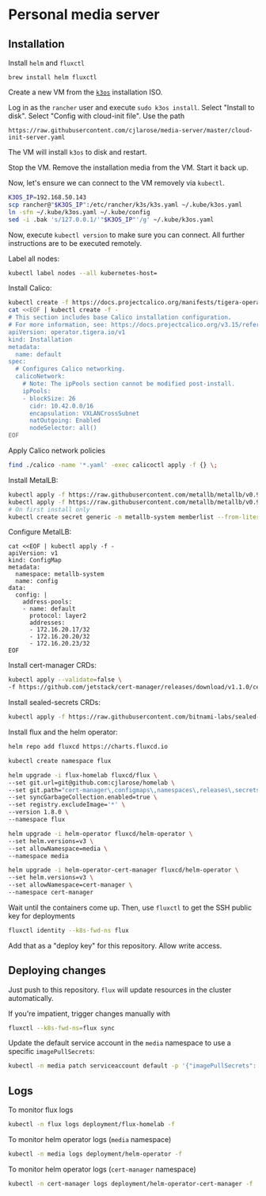 # Personal media server

## Installation

Install `helm` and `fluxctl`

```
brew install helm fluxctl
```

Create a new VM from the [`k3os`][k3os] installation ISO.

[k3os]: https://github.com/rancher/k3os

Log in as the `rancher` user and execute `sudo k3os install`. Select "Install to disk". Select "Config with cloud-init file". Use the path

```
https://raw.githubusercontent.com/cjlarose/media-server/master/cloud-init-server.yaml
```

The VM will install `k3os` to disk and restart.

Stop the VM. Remove the installation media from the VM. Start it back up.

Now, let's ensure we can connect to the VM removely via `kubectl`.

```sh
K3OS_IP=192.168.50.143
scp rancher@"$K3OS_IP":/etc/rancher/k3s/k3s.yaml ~/.kube/k3os.yaml
ln -sfn ~/.kube/k3os.yaml ~/.kube/config
sed -i .bak 's/127.0.0.1/'"$K3OS_IP"'/g' ~/.kube/k3os.yaml
```

Now, execute `kubectl version` to make sure you can connect. All further instructions are to be executed remotely.

Label all nodes:

```sh
kubectl label nodes --all kubernetes-host=
```

Install Calico:

```sh
kubectl create -f https://docs.projectcalico.org/manifests/tigera-operator.yaml
cat <<EOF | kubectl create -f -
# This section includes base Calico installation configuration.
# For more information, see: https://docs.projectcalico.org/v3.15/reference/installation/api#operator.tigera.io/v1.Installation
apiVersion: operator.tigera.io/v1
kind: Installation
metadata:
  name: default
spec:
  # Configures Calico networking.
  calicoNetwork:
    # Note: The ipPools section cannot be modified post-install.
    ipPools:
    - blockSize: 26
      cidr: 10.42.0.0/16
      encapsulation: VXLANCrossSubnet
      natOutgoing: Enabled
      nodeSelector: all()
EOF
```

Apply Calico network policies

```sh
find ./calico -name '*.yaml' -exec calicoctl apply -f {} \;
```

Install MetalLB:

```sh
kubectl apply -f https://raw.githubusercontent.com/metallb/metallb/v0.9.3/manifests/namespace.yaml
kubectl apply -f https://raw.githubusercontent.com/metallb/metallb/v0.9.3/manifests/metallb.yaml
# On first install only
kubectl create secret generic -n metallb-system memberlist --from-literal=secretkey="$(openssl rand -base64 128)"
```

Configure MetalLB:

```
cat <<EOF | kubectl apply -f -
apiVersion: v1
kind: ConfigMap
metadata:
  namespace: metallb-system
  name: config
data:
  config: |
    address-pools:
    - name: default
      protocol: layer2
      addresses:
      - 172.16.20.17/32
      - 172.16.20.20/32
      - 172.16.20.23/32
EOF
```

Install cert-manager CRDs:

```sh
kubectl apply --validate=false \
-f https://github.com/jetstack/cert-manager/releases/download/v1.1.0/cert-manager.crds.yaml
```

Install sealed-secrets CRDs:

```sh
kubectl apply -f https://raw.githubusercontent.com/bitnami-labs/sealed-secrets/v0.15.0/helm/sealed-secrets/crds/sealedsecret-crd.yaml
```

Install flux and the helm operator:

```sh
helm repo add fluxcd https://charts.fluxcd.io

kubectl create namespace flux

helm upgrade -i flux-homelab fluxcd/flux \
--set git.url=git@github.com:cjlarose/homelab \
--set git.path="cert-manager\,configmaps\,namespaces\,releases\,secrets\,workloads" \
--set syncGarbageCollection.enabled=true \
--set registry.excludeImage='*' \
--version 1.8.0 \
--namespace flux

helm upgrade -i helm-operator fluxcd/helm-operator \
--set helm.versions=v3 \
--set allowNamespace=media \
--namespace media

helm upgrade -i helm-operator-cert-manager fluxcd/helm-operator \
--set helm.versions=v3 \
--set allowNamespace=cert-manager \
--namespace cert-manager
```

Wait until the containers come up. Then, use `fluxctl` to get the SSH public key for deployments

```sh
fluxctl identity --k8s-fwd-ns flux
```

Add that as a "deploy key" for this repository. Allow write access.

## Deploying changes

Just push to this repository. `flux` will update resources in the cluster automatically.

If you're impatient, trigger changes manually with

```sh
fluxctl --k8s-fwd-ns=flux sync
```

Update the default service account in the `media` namespace to use a specific `imagePullSecrets`:

```sh
kubectl -n media patch serviceaccount default -p '{"imagePullSecrets": [{"name": "docker-hub"}]}'
```

## Logs

To monitor flux logs

```sh
kubectl -n flux logs deployment/flux-homelab -f
```

To monitor helm operator logs (`media` namespace)

```sh
kubectl -n media logs deployment/helm-operator -f
```

To monitor helm operator logs (`cert-manager` namespace)

```sh
kubectl -n cert-manager logs deployment/helm-operator-cert-manager -f
```

